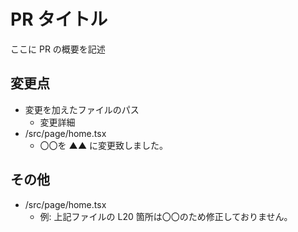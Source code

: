 # PR タイトル

ここに PR の概要を記述

## 変更点

- 変更を加えたファイルのパス
  - 変更詳細
- /src/page/home.tsx
  - 〇〇を ▲▲ に変更致しました。

## その他

- /src/page/home.tsx
  - 例: 上記ファイルの L20 箇所は〇〇のため修正しておりません。
